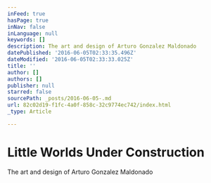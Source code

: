 ```yaml
---
inFeed: true
hasPage: true
inNav: false
inLanguage: null
keywords: []
description: The art and design of Arturo Gonzalez Maldonado
datePublished: '2016-06-05T02:33:35.496Z'
dateModified: '2016-06-05T02:33:33.025Z'
title: ''
author: []
authors: []
publisher: null
starred: false
sourcePath: _posts/2016-06-05-.md
url: 82c02d19-f1fc-4a0f-858c-32c9774ec742/index.html
_type: Article

---
```

# Little Worlds Under Construction 

The art and design of Arturo Gonzalez Maldonado